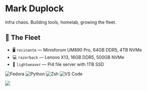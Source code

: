 # Mark Duplock

Infra chaos. Building tools, homelab, growing the fleet.

## 🚀 The Fleet

- 🖥️ `rocinante` — Minisforum UM890 Pro, 64GB DDR5, 4TB NVMe
- 💻 `razorback` — Lenovo X13, 16GB DDR5, 500GB NVMe
- 🍓 `lightweaver` — Pi4 file server with 1TB SSD
  
![Fedora](https://img.shields.io/badge/Fedora-38%2B-blue?logo=fedora)
![Python](https://img.shields.io/badge/Python-3.12-blue?logo=python)
![Zsh](https://img.shields.io/badge/Shell-Zsh-informational?logo=gnubash)
![VS Code](https://img.shields.io/badge/Editor-VSCode-blue?logo=visualstudiocode)

<p align="left">
  <img src="https://api.boot.dev/v1/users/public/8fbcefed-f1e2-4896-8f1d-2640f08480ed/thumbnail" >
</p>
